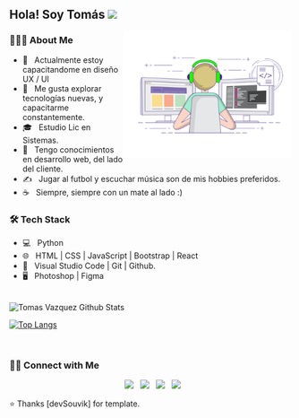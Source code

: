 <h2> Hola! Soy Tomás <img src="https://github.com/souvikguria98/souvikguria98/blob/master/Hi.gif" width="25"></h2>
<img align="right" alt="GIF" src="https://raw.githubusercontent.com/devSouvik/devSouvik/master/gif3.gif" width="300"/>

<h3> 👨🏻‍💻 About Me </h3>

- 🔭 &nbsp; Actualmente estoy capacitandome en diseño UX / UI 
- 🤔 &nbsp; Me gusta explorar tecnologías nuevas, y capacitarme constantemente.
- 🎓 &nbsp; Estudio Lic en Sistemas.
- 💼 &nbsp; Tengo conocimientos en desarrollo web, del lado del cliente.
- ✍️ &nbsp; Jugar al futbol y escuchar música son de mis hobbies preferidos.
- ☕ &nbsp; Siempre, siempre con un mate al lado :)

<h3>🛠 Tech Stack</h3>

- 💻 &nbsp; Python   
- 🌐 &nbsp; HTML | CSS | JavaScript | Bootstrap | React 
- 🔧 &nbsp; Visual Studio Code | Git | Github.
- 🖥 &nbsp; Photoshop | Figma

<br>

<img align="center" src="https://github-readme-stats.vercel.app/api?username=vazquezcabj21&include_all_commits=true&count_private=true&show_icons=true&line_height=20&title_color=7A7ADB&icon_color=2234AE&text_color=D3D3D3&bg_color=0,000000,130F40" alt="Tomas Vazquez Github Stats">

</br>


[![Top Langs](https://github-readme-stats.vercel.app/api/top-langs/?username=vazquezcabj21&layout=compact&text_color=daf7dc&bg_color=151515)](https://github.com/devSouvik/github-readme-stats)

<br>


<h3> 🤝🏻 Connect with Me </h3>

<p align="center">
&nbsp; <a href="https://twitter.com/tomasvazquez21" target="_blank" rel="noopener noreferrer"><img src="https://img.icons8.com/plasticine/100/000000/twitter.png" width="50" /></a>  
&nbsp; <a href="https://www.instagram.com/tomasvazquez21/" target="_blank" rel="noopener noreferrer"><img src="https://img.icons8.com/plasticine/100/000000/instagram-new.png" width="50" /></a>  
&nbsp; <a href="https://www.linkedin.com/in/tomasvazquez21/" target="_blank" rel="noopener noreferrer"><img src="https://img.icons8.com/plasticine/100/000000/linkedin.png" width="50" /></a>
&nbsp; <a href="mailto:vazquezt2018@gmail.com" target="_blank" rel="noopener noreferrer"><img src="https://img.icons8.com/plasticine/100/000000/gmail.png"  width="50" /></a>
</p>



⭐️ Thanks [devSouvik] for template.
